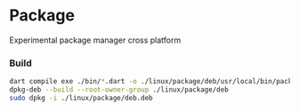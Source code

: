 # Package

Experimental package manager cross platform

### Build 

```bash
dart compile exe ./bin/*.dart -o ./linux/package/deb/usr/local/bin/package
dpkg-deb --build --root-owner-group ./linux/package/deb
sudo dpkg -i ./linux/package/deb.deb
```